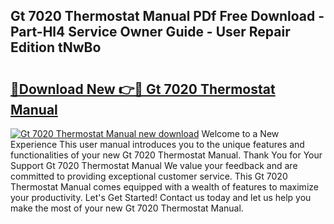 ## Gt 7020 Thermostat Manual PDf Free Download - Part-Hl4 Service Owner Guide - User Repair Edition tNwBo

# <h2><a href="http://bc55748.oget.top/?id=Gt+7020+Thermostat+Manual">🔗Download New 👉🔴 Gt 7020 Thermostat Manual</a></h2>

[![Gt 7020 Thermostat Manual new download](https://i.imgur.com/5g1atiW.png)](http://bc55748.oget.top/?id=Gt+7020+Thermostat+Manual)
Welcome to a New Experience This user manual introduces you to the unique features and functionalities of your new Gt 7020 Thermostat Manual. Thank You for Your Support Gt 7020 Thermostat Manual We value your feedback and are committed to providing exceptional customer service. This Gt 7020 Thermostat Manual comes equipped with a wealth of features to maximize your productivity. Let's Get Started! Contact us today and let us help you make the most of your new Gt 7020 Thermostat Manual.
